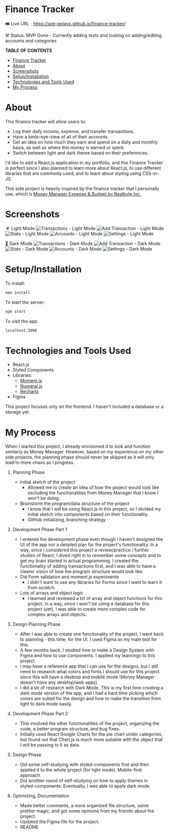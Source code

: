 # Finance Tracker

🎟️  Live URL : https://aze-pelayo.github.io/finance-tracker/

⚒️  Status: MVP Done - Currently adding tests and looking on adding/editing accounts and categories 

**TABLE OF CONTENTS**
- [Finance Tracker](#finance-tracker)
- [About](#about)
- [Screenshots](#screenshots)
- [Setup/Installation](#setupinstallation)
- [Technologies and Tools Used](#technologies-and-tools-used)
- [My Process](#my-process)

# About

This finance tracker will allow users to:

- Log their daily income, expense, and transfer transactions.
- Have a birds-eye-view of all of their accounts.
- Get an idea on how much they earn and spend on a daily and monthly basis, as well as where this money is earned or spent.
- Switch between light and dark theme based on their preferences.

I'd like to add a React.js application in my portfolio, and this Finance Tracker is perfect since I also planned to learn more about React.js, to use different libraries that are commonly used, and to learn about styling using CSS-in-JS.

This side project is heavily inspired by the finance tracker that I personally use, which is [Money Manager Expense & Budget by Realbyte Inc.](https://www.realbyteapps.com/)

# Screenshots
☀️ Light Mode
![Transactions - Light Mode](./screenshots/screenshot_LM_transactions.png)
![Add Transaction - Light Mode](./screenshots/screenshot_LM_addTransaction.png)
![Stats - Light Mode](./screenshots/screenshot_LM_stats.png)
![Accounts - Light Mode](./screenshots/screenshot_LM_accounts.png)
![Settings - Light Mode](./screenshots/screenshot_LM_settings.png)

🌙 Dark Mode
![Transactions - Dark Mode](./screenshots/screenshot_DM_transactions.png)
![Add Transaction - Dark Mode](./screenshots/screenshot_DM_addTransaction.png)
![Stats - Dark Mode](./screenshots/screenshot_DM_stats.png)
![Accounts - Dark Mode](./screenshots/screenshot_DM_accounts.png)
![Settings - Dark Mode](./screenshots/screenshot_DM_settings.png)


# Setup/Installation

To install:

```bash
npm install
```

To start the server:

```bash
npm start
```

To visit the app:

```bash
localhost:3000
```

# Technologies and Tools Used

- React.js
- Styled Components
- Libraries:
    - [Moment.js](https://momentjs.com/)
    - [Numeral.js](http://numeraljs.com/)
    - [Recharts](https://recharts.org/en-US/)
- Figma

This project focuses only on the frontend. I haven't included a database or a storage yet.

# My Process
When I started this project, I already envisioned it to look and function similarly as Money Manager. However, based on my experience on my other side projects, the planning phase should never be skipped as it will only lead to more chaos as I progress.

1. Planning Phase
    - Initial sketch of the project
        - Allowed me to create an idea of how the project would look like excluding the functionalities from Money Manager that I know I won't be doing.
    - Brainstorm the program/data structure of the project
        - I know that I will be using React.js in this project, so I divided my initial sketch into components based on their functionality.
        - GitHub initializing, branching strategy

2. Development Phase Part 1
    - I entered the development phase even though I haven't designed the UI of the app nor a detailed plan for the project's functionality. In a way, since I considered this project a review/practice / further studies of React, I dived right in to remember some concepts and to get my brain started in actual programming. I created the functionality of adding transactions first, and I was able to have a clearer vision of how the program structure would look like.
    - Did Form validation and moment.js experiments
        - I didn't want to use any libraries for Forms since I want to learn it from scratch.
    - Lots of arrays and object logic
        - I learned and reviewed a lot of array and object functions for this project. In a way, since I won't be using a database for this project (yet), I was able to create more complex code for complex arrays and objects.

3. Design Planning Phase
    - After I was able to create one functionality of the project, I went back to planning - this time, for the UI. I used Figma as my main tool for this.
    - A few months back, I studied how to make a Design System with Figma and how to use components. I applied my learnings to this project.
    - I may have a reference app that I can use for the designs, but I still need to research what colors and fonts I should use for this project since this will have a desktop and mobile mode (Money Manager doesn't have any desktop/web apps).
    - I did a lot of research with Dark Mode. This is my first time creating a dark mode version of the app, and I had a hard time picking which colors are suited for the design and how to make the transition from light to dark mode easily.

4. Development Phase Part 2
    - This involved the other functionalities of the project, organizing the code, a better program structure, and bug fixes.
    - Initially used React Google Charts for the pie chart under categories, but found out that Chart.js is much more suitable with the object that I will be passing to it as data.

5. Design Phase
    - Did some self-studying with styled-components first and then applied it to the whole project (for light mode). Mobile-first approach.
    - Did another round of self-studying on how to apply themes in styled-components. Eventually, I was able to apply dark mode.

6. Optimizing, Documentation
    - Made better comments, a more organized file structure, some prettier magic, and got some opinions from my friends about the project.
    - Updated the Figma file for the project.
    - README